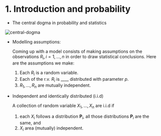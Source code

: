 # 1. Introduction and probability

* The central dogma in probability and statistics

![central-dogma](../assets/images/central-dogma.png)

* Modelling assumptions:

  Coming up with a model consists of making assumptions on the observations $R_i, i = 1, . . . ,n$ in order to draw statistical conclusions. Here are the assumptions we make:

  1. Each $R_i$ is a random variable.
  2. Each of the r.v. $R_i$ is ____ distributed with parameter $p$.
  3. $R_1, ..., R_n$ are mutually independent.

* Independent and identically distributed (i.i.d)

  A collection of random variable $X_1, ...,X_n$ are i.i.d if 

  1. each $X_i$ follows a distribution $\mathbf{P}_i$, all those distributions $\mathbf{P}_i$ are the same, and 
  2. $X_i$ area (mutually) independent.


